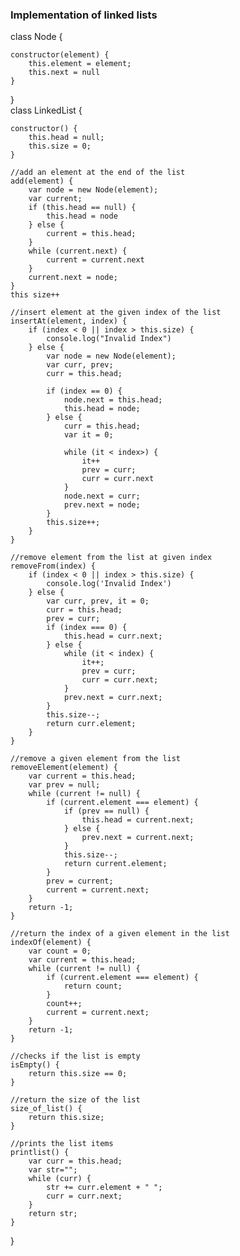 ### Implementation of linked lists

class Node { 

    constructor(element) {
        this.element = element;
        this.next = null
    }
} </br>
class LinkedList {
    
    constructor() {
        this.head = null;
        this.size = 0;
    }

    //add an element at the end of the list
    add(element) {
        var node = new Node(element);
        var current;
        if (this.head == null) {
            this.head = node
        } else {
            current = this.head;
        }
        while (current.next) {
            current = current.next
        }
        current.next = node;
    }
    this size++

    //insert element at the given index of the list
    insertAt(element, index) {
        if (index < 0 || index > this.size) {
            console.log("Invalid Index")
        } else {
            var node = new Node(element);
            var curr, prev;
            curr = this.head;

            if (index == 0) {
                node.next = this.head;
                this.head = node;
            } else {
                curr = this.head;
                var it = 0;
            
                while (it < index>) {
                    it++
                    prev = curr;
                    curr = curr.next
                }
                node.next = curr;
                prev.next = node;
            }
            this.size++;
        }
    }

    //remove element from the list at given index
    removeFrom(index) {
        if (index < 0 || index > this.size) {
            console.log('Invalid Index')
        } else {
            var curr, prev, it = 0;
            curr = this.head;
            prev = curr;
            if (index === 0) {
                this.head = curr.next;
            } else {
                while (it < index) {
                    it++;
                    prev = curr;
                    curr = curr.next;
                }
                prev.next = curr.next;
            }
            this.size--;
            return curr.element;
        }
    }

    //remove a given element from the list
    removeElement(element) {
        var current = this.head;
        var prev = null;
        while (current != null) {
            if (current.element === element) {
                if (prev == null) {
                    this.head = current.next;
                } else {
                    prev.next = current.next;
                }
                this.size--;
                return current.element;
            }
            prev = current;
            current = current.next;
        }
        return -1;
    }

    //return the index of a given element in the list
    indexOf(element) {
        var count = 0;
        var current = this.head;
        while (current != null) {
            if (current.element === element) {
                return count;
            }
            count++;
            current = current.next;
        }
        return -1;
    }

    //checks if the list is empty
    isEmpty() {
        return this.size == 0;
    }

    //return the size of the list
    size_of_list() {
        return this.size;
    }

    //prints the list items
    printlist() {
        var curr = this.head;
        var str="";
        while (curr) {
            str += curr.element + " ";
            curr = curr.next;
        }
        return str;
    }
}
   
